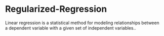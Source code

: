 # Regularized-Regression
Linear regression is a statistical method for modeling relationships between a dependent variable with a given set of independent variables..
